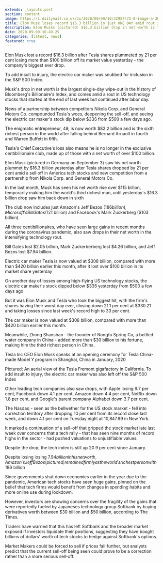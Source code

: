 ```yaml
---
extends: _layouts.post
section: content
image: https://i.dailymail.co.uk/1s/2020/09/09/10/32957472-0-image-a-30_1599644529189.jpg 
title: Elon Musk loses record $16.3 billion in just ONE DAY amid rout in US technology stocks 
description: Elon Musks (pictured) $16.3 billion drop in net worth is the largest single-day wipe-out in the history of Bloombergs Billionaire index, and comes amid a route in American technology stocks. 
date: 2020-09-09-10-49-29 
categories: [latest, news] 
featured: true 
--- 
```

Elon Musk lost a record $16.3 billion after Tesla shares plummeted by 21 per cent losing more than $100 billion off its market value yesterday - the company's biggest ever drop.

To add insult to injury, the electric car maker was snubbed for inclusion in the S&P 500 Index.

Musk's drop in net worth is the largest single-day wipe-out in the history of Bloomberg's Billionaire's Index, and comes amid a rout in US technology stocks that started at the end of last week but continued after labor day.  

News of a partnership between competitors Nikola Corp. and General Motors Co. compounded Tesla's woes, deepening the sell-off, and seeing the electric car maker's stock dip below $336 from $500 a few days ago.

The enigmatic entrepreneur, 49, is now worth $82.2 billion and is the sixth richest person in the world after falling behind Bernard Arnault in fourth and Warren Buffett in fifth.

Tesla's Chief Executive's loss also means he is no longer in the exclusive centibillionaire club, made up of those with a net worth of over $100 billion.

Elon Musk (pictured in Germany on September 3) saw his net worth plummet by $16.3 billion yesterday after Tesla shares dropped by 21 per cent amid a sell off in America tech stocks and new competition from a partnership from Nikola Corp. and General Motors Co.

In the last month, Musk has seen his net worth rise over $115 billion, temporarily making him the world's third richest man, until yesterday's $16.3 billion drop saw him back down in sixth

The club now includes just Amazon's Jeff Bezos ($186 billion), Microsoft's Bill Gates ($121 billion) and Facebook's Mark Zuckerberg ($103 billion).

All three centibillionaires, who have seen large gains in recent months during the coronavirus pandemic, also saw drops in their net worth in the intensifying technology rout.

Bill Gates lost $2.05 billion, Mark Zuckerberberg lost $4.26 billion, and Jeff Bezos lost $7.94 billion.

Electric car maker Tesla is now valued at $308 billion, compared with more than $420 billion earlier this month, after it lost over $100 billion in its market share yesterday

On another day of losses among high-flying US technology stocks, the electric car maker's stock dipped below $336 yesterday from $500 a few days ago 

But it was Elon Musk and Tesla who took the biggest hit, with the firm's shares having their worst day ever, closing down 21.1 per cent at $330.21 and taking losses since last week's record high to 33 per cent.  

The car maker is now valued at $308 billion, compared with more than $420 billion earlier this month.

Meanwhile, Zhong Shanshan - the founder of Nongfu Spring Co, a bottled water company in China - added more than $30 billion to his fortune, making him the third richest person in China. 

Tesla Inc CEO Elon Musk speaks at an opening ceremony for Tesla China-made Model Y program in Shanghai, China in January, 2020 

Pictured: An aerial view of the Tesla Fremont gigafactory in California. To add insult to injury, the electric car maker was also left off the S&P 500 Index

Other leading tech companies also saw drops, with Apple losing 6.7 per cent, Facebook down 4.1 per cent, Amazon down 4.4 per cent, Netflix down 1.8 per cent, and Google's parent company Alphabet down 3.7 per cent. 

The Nasdaq - seen as the bellwether for the US stock market - fell into correction territory after dropping 10 per cent from its record close last week, and down 4.1 per cent on Tuesday night at 10,847.69 in New York. 

It marked a continuation of a sell-off that gripped the stock market late last week over concerns that a tech rally - that has seen nine months of record highs in the sector - had pushed valuations to unjustifiable values. 

Despite the drop, the tech index is still up 20.9 per cent since January. 



Despite losing losing $7.94 billion in his net worth, Amazon's Jeff Bezos (pictured) remained firmly as the world's richest person with $186 billion

Since governments shut down economies earlier in the year due to the pandemic, American tech stocks have seen huge gains, pinned on the belief that tech firms would benefit from changes in spending habits and more online use during lockdown.

However, investors are showing concerns over the fragility of the gains that were reportedly fueled by Japaneses technology group Softbank by buying derivatives worth between $30 billion and $50 billion, according to The Times.

Traders have warned that this has left Softbank and the broader market exposed if investors liquidate their positions, suggesting they have bought billions of dollars' worth of tech stocks to hedge against Softbank's options.

Market Makers could be forced to sell if prices fall further, but analysts predict that the current sell-off being seen could prove to be a correction rather than a more serious sell-off.

